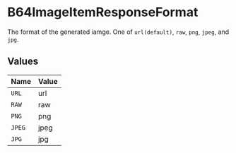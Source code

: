 # B64ImageItemResponseFormat

The format of the generated iamge. One of `url(default)`, `raw`, `png`, `jpeg`, and `jpg`.


## Values

| Name   | Value  |
| ------ | ------ |
| `URL`  | url    |
| `RAW`  | raw    |
| `PNG`  | png    |
| `JPEG` | jpeg   |
| `JPG`  | jpg    |